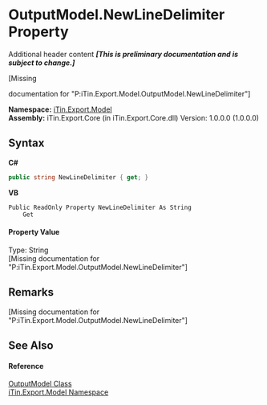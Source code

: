 # OutputModel.NewLineDelimiter Property 
Additional header content _**\[This is preliminary documentation and is subject to change.\]**_

\[Missing <summary> documentation for "P:iTin.Export.Model.OutputModel.NewLineDelimiter"\]

**Namespace:**&nbsp;<a href="ef57ffcc-e95e-b212-5a46-9aa6f5a3511f">iTin.Export.Model</a><br />**Assembly:**&nbsp;iTin.Export.Core (in iTin.Export.Core.dll) Version: 1.0.0.0 (1.0.0.0)

## Syntax

**C#**<br />
``` C#
public string NewLineDelimiter { get; }
```

**VB**<br />
``` VB
Public ReadOnly Property NewLineDelimiter As String
	Get
```


#### Property Value
Type: String<br />\[Missing <value> documentation for "P:iTin.Export.Model.OutputModel.NewLineDelimiter"\]

## Remarks
\[Missing <remarks> documentation for "P:iTin.Export.Model.OutputModel.NewLineDelimiter"\]

## See Also


#### Reference
<a href="f8d6d95d-4c32-47af-6636-0f847f4cb831">OutputModel Class</a><br /><a href="ef57ffcc-e95e-b212-5a46-9aa6f5a3511f">iTin.Export.Model Namespace</a><br />